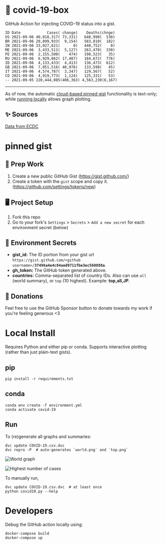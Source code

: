 # 🏥 covid-19-box

GitHub Action for injecting COVID-19 status into a gist.

```
ID Date            Cases( change)    Deaths(chnge)
US 2021-09-06 40,018,317( 73,331)   648,998(  530)
BR 2021-09-06 20,899,933(  9,154)   583,810(  182)
IN 2021-09-06 33,027,621(      0)   440,752(    0)
ME 2021-09-06  3,433,511(  5,127)   263,470(  330)
PE 2021-09-06  2,155,508(    474)   198,523(   35)
RU 2021-09-06  6,929,862( 17,487)   184,672(  776)
ID 2021-09-06  4,133,433(  4,413)   136,473(  612)
GB 2021-09-06  7,051,516( 40,976)   133,598(   45)
IT 2021-09-06  4,574,787(  3,347)   129,567(   52)
CO 2021-09-06  4,919,773(  1,124)   125,331(   53)
-- 2021-09-05 220,444,085(406,363) 4,563,230(6,167)
```

---

As of now, the automatic [cloud-based pinned gist](#pinned-gist) functionality is text-only;
while [running locally](#local-install) allows graph plotting.

## ✨ Sources

[Data from ECDC](https://www.ecdc.europa.eu/en/publications-data/download-todays-data-geographic-distribution-covid-19-cases-worldwide)

# pinned gist

## 🎒 Prep Work
1. Create a new public GitHub Gist (https://gist.github.com/)
1. Create a token with the `gist` scope and copy it. (https://github.com/settings/tokens/new)

## 🖥 Project Setup
1. Fork this repo
1. Go to your fork's `Settings` > `Secrets` > `Add a new secret` for each environment secret (below)

## 🤫 Environment Secrets
- **gist_id:** The ID portion from your gist url `https://gist.github.com/<github username>/`**`37496a4e4c84aed9711fbe3ec560888a`**.
- **gh_token:** The GitHub token generated above.
- **countries:** Comma-separated list of country IDs. Also can use `all` (world summary), or `top` (10 highest). Example: **top,all,JP**.

## 💸 Donations

Feel free to use the GitHub Sponsor button to donate towards my work if you're feeling generous <3

# Local Install

Requires Python and either pip or conda. Supports interactive plotting (rather than just plain-text gists).

## pip

```
pip install -r requirements.txt
```

## conda

```
conda env create -f environment.yml
conda activate covid-19
```

## Run

To (re)generate all graphs and summaries:

```
dvc update COVID-19.csv.dvc
dvc repro -P  # auto-generates `world.png` and `top.png`
```

![World graph](world.png)

![Highest number of cases](top.png)

To manually run,

```
dvc update COVID-19.csv.dvc  # at least once
python covid19.py --help
```

# Developers

Debug the GitHub action locally using:

```
docker-compose build
docker-compose up
```
